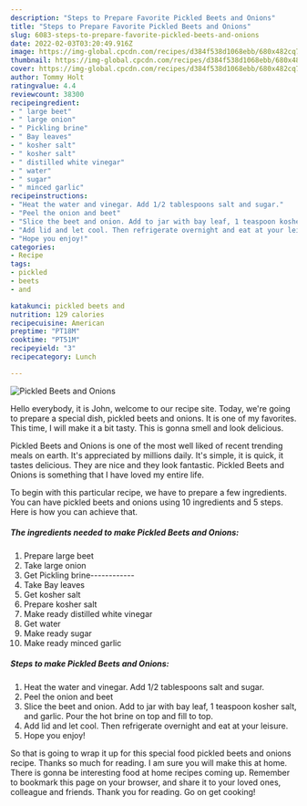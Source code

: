 ```yaml
---
description: "Steps to Prepare Favorite Pickled Beets and Onions"
title: "Steps to Prepare Favorite Pickled Beets and Onions"
slug: 6083-steps-to-prepare-favorite-pickled-beets-and-onions
date: 2022-02-03T03:20:49.916Z
image: https://img-global.cpcdn.com/recipes/d384f538d1068ebb/680x482cq70/pickled-beets-and-onions-recipe-main-photo.jpg
thumbnail: https://img-global.cpcdn.com/recipes/d384f538d1068ebb/680x482cq70/pickled-beets-and-onions-recipe-main-photo.jpg
cover: https://img-global.cpcdn.com/recipes/d384f538d1068ebb/680x482cq70/pickled-beets-and-onions-recipe-main-photo.jpg
author: Tommy Holt
ratingvalue: 4.4
reviewcount: 38300
recipeingredient:
- " large beet"
- " large onion"
- " Pickling brine"
- " Bay leaves"
- " kosher salt"
- " kosher salt"
- " distilled white vinegar"
- " water"
- " sugar"
- " minced garlic"
recipeinstructions:
- "Heat the water and vinegar. Add 1/2 tablespoons salt and sugar."
- "Peel the onion and beet"
- "Slice the beet and onion. Add to jar with bay leaf, 1 teaspoon kosher salt, and garlic. Pour the hot brine on top and fill to top."
- "Add lid and let cool. Then refrigerate overnight and eat at your leisure."
- "Hope you enjoy!"
categories:
- Recipe
tags:
- pickled
- beets
- and

katakunci: pickled beets and 
nutrition: 129 calories
recipecuisine: American
preptime: "PT18M"
cooktime: "PT51M"
recipeyield: "3"
recipecategory: Lunch

---
```



![Pickled Beets and Onions](https://img-global.cpcdn.com/recipes/d384f538d1068ebb/680x482cq70/pickled-beets-and-onions-recipe-main-photo.jpg)

Hello everybody, it is John, welcome to our recipe site. Today, we're going to prepare a special dish, pickled beets and onions. It is one of my favorites. This time, I will make it a bit tasty. This is gonna smell and look delicious.



Pickled Beets and Onions is one of the most well liked of recent trending meals on earth. It's appreciated by millions daily. It's simple, it is quick, it tastes delicious. They are nice and they look fantastic. Pickled Beets and Onions is something that I have loved my entire life.


To begin with this particular recipe, we have to prepare a few ingredients. You can have pickled beets and onions using 10 ingredients and 5 steps. Here is how you can achieve that.

<!--inarticleads1-->

##### The ingredients needed to make Pickled Beets and Onions:

1. Prepare  large beet
1. Take  large onion
1. Get  Pickling brine------------
1. Take  Bay leaves
1. Get  kosher salt
1. Prepare  kosher salt
1. Make ready  distilled white vinegar
1. Get  water
1. Make ready  sugar
1. Make ready  minced garlic




<!--inarticleads2-->

##### Steps to make Pickled Beets and Onions:

1. Heat the water and vinegar. Add 1/2 tablespoons salt and sugar.
1. Peel the onion and beet
1. Slice the beet and onion. Add to jar with bay leaf, 1 teaspoon kosher salt, and garlic. Pour the hot brine on top and fill to top.
1. Add lid and let cool. Then refrigerate overnight and eat at your leisure.
1. Hope you enjoy!




So that is going to wrap it up for this special food pickled beets and onions recipe. Thanks so much for reading. I am sure you will make this at home. There is gonna be interesting food at home recipes coming up. Remember to bookmark this page on your browser, and share it to your loved ones, colleague and friends. Thank you for reading. Go on get cooking!
